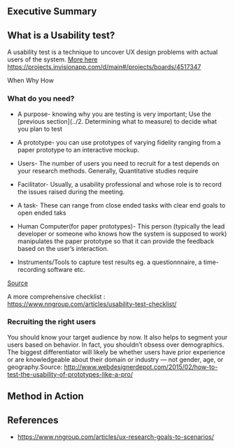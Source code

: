 ## Executive Summary

## What is a Usability test?
A usability test is a technique to uncover UX design problems with actual users of the system.
[More here](https://drive.google.com/open?id=0BwLVd0W-_5qwU0J4TjBCa1ZCSjg)
https://projects.invisionapp.com/d/main#/projects/boards/4517347


When
Why
How

### What do you need?

- A purpose- knowing why you are testing is very important; Use the [previous section](../2. Determining what to measure) to decide what you plan to test

- A prototype- you can use prototypes of varying fidelity ranging from a paper prototype to an interactive mockup.


- Users- The number of users you need to recruit for a test depends on your research methods. Generally, Quantitative studies require 


- Facilitator- Usually, a usability professional and whose role is to record the issues raised during the meeting.

- A task- These can range from close ended tasks with clear end goals to open ended taks

- Human Computer(for paper prototypes)- This person (typically the lead developer or someone who knows how the system is supposed to work) manipulates the paper prototype so that it can provide the feedback based on the user’s interaction.

- Instruments/Tools to capture test results eg. a questionnnaire, a time-recording software etc.

[Source](http://usabilitygeek.com/paper-prototyping-as-a-usability-testing-technique/)

A more comprehensive checklist : https://www.nngroup.com/articles/usability-test-checklist/ 


### Recruiting the right users

You should know your target audience by now. It also helps to segment your users based on behavior. In fact, you shouldn’t obsess over demographics. The biggest differentiator will likely be whether users have prior experience or are knowledgeable about their domain or industry — not gender, age, or geography.Source: http://www.webdesignerdepot.com/2015/02/how-to-test-the-usability-of-prototypes-like-a-pro/



## Method in Action

## References
- https://www.nngroup.com/articles/ux-research-goals-to-scenarios/
